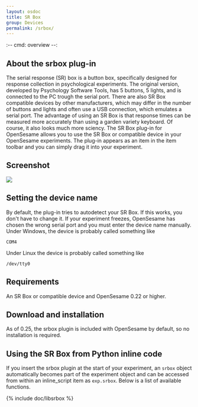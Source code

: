 ```yaml
---
layout: osdoc
title: SR Box
group: Devices
permalink: /srbox/
---
```


:--
cmd: overview
--:

## About the srbox plug-in

The serial response (SR) box is a button box, specifically designed for response collection in psychological experiments. The original version, developed by Psychology Software Tools, has 5 buttons, 5 lights, and is connected to the PC trough the serial port. There are also SR Box compatible devices by other manufacturers, which may differ in the number of buttons and lights and often use a USB connection, which emulates a serial port. The advantage of using an SR Box is that response times can be measured more accurately than using a garden variety keyboard. Of course, it also looks much more sciency. The SR Box plug-in for OpenSesame allows you to use the SR Box or compatible device in your OpenSesame experiments. The plug-in appears as an item in the item toolbar and you can simply drag it into your experiment.

## Screenshot

![](/img/fig/fig7.7.1.png)

## Setting the device name

By default, the plug-in tries to autodetect your SR Box. If this works, you don't have to change it. If your experiment freezes, OpenSesame has chosen the wrong serial port and you must enter the device name manually. Under Windows, the device is probably called something like

	COM4

Under Linux the device is probably called something like

	/dev/tty0

## Requirements

An SR Box or compatible device and OpenSesame 0.22 or higher.

## Download and installation

As of 0.25, the srbox plugin is included with OpenSesame by default, so no installation is required.

## Using the SR Box from Python inline code

If you insert the srbox plugin at the start of your experiment, an `srbox` object automatically becomes part of the experiment object and can be accessed from within an inline_script item as `exp.srbox`. Below is a list of available functions.

{% include doc/libsrbox %}